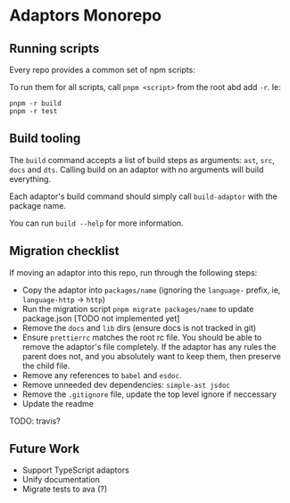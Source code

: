 # Adaptors Monorepo

## Running scripts

Every repo provides a common set of npm scripts:

To run them for all scripts, call `pnpm <script>` from the root abd add `-r`. Ie:

```
pnpm -r build
pnpm -r test
```

## Build tooling

The `build` command accepts a list of build steps as arguments: `ast`, `src`, `docs` and `dts`. Calling build on an adaptor with no arguments will build everything.

Each adaptor's build command should simply call `build-adaptor` with the package name.

You can run `build --help` for more information.

## Migration checklist

If moving an adaptor into this repo, run through the following steps:

- Copy the adaptor into `packages/name` (ignoring the `language-` prefix, ie, `language-http` -> `http`)
- Run the migration script `pnpm migrate packages/name` to update package.json [TODO not implemented yet]
- Remove the `docs` and `lib` dirs (ensure docs is not tracked in git)
- Ensure `prettierrc` matches the root rc file. You should be able to remove the adaptor's file completely. If the adaptor has any rules the parent does not, and you absolutely want to keep them, then preserve the child file.
- Remove any references to `babel` and `esdoc`.
- Remove unneeded dev dependencies: `simple-ast jsdoc`
- Remove the `.gitignore` file, update the top level ignore if neccessary
- Update the readme

TODO: travis?

## Future Work

- Support TypeScript adaptors
- Unify documentation
- Migrate tests to ava (?)
